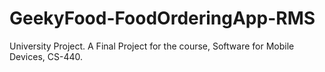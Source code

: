 # GeekyFood-FoodOrderingApp-RMS
University Project.
A Final Project for the course, Software for Mobile Devices, CS-440.
